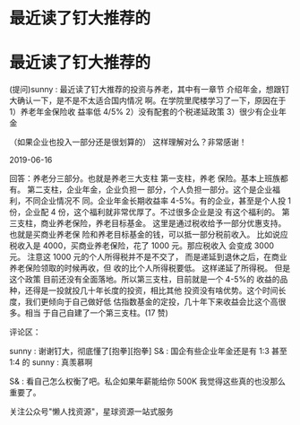 # 最近读了钉大推荐的

# 最近读了钉大推荐的

(提问)sunny : 最近读了钉大推荐的投资与养老，其中有一章节 介绍年金，想跟钉大确认一下，是不是不太适合国内情况 啊。在学院里爬楼学习了一下，原因在于 1）养老年金保险收 益率低 4/5% 2）没有配套的个税递延政策 3）很少有企业年金

（如果企业也投入一部分还是很划算的） 这样理解对么？非常感谢！

2019-06-16

回答：养老分三部分。也就是养老三大支柱 第一支柱，养老 保险。基本上班族都有。 第二支柱，企业年金，企业负担一 部分，个人负担一部分。这个是企业福利，不同企业情况不 同。企业年金长期收益率 4-5%。有的企业，甚至是个人投 1 份，企业配 4 份，这个福利就非常优厚了。不过很多企业是没 有这个福利的。 第三支柱，商业养老保险，养老目标基金。 这里是通过税收给予一部分优惠支持。 也就是买商业养老保 险和养老目标基金的钱，可以抵一部分税前收入。 比如说应 税收入是 4000，买商业养老保险，花了 1000 元。那应税收入 会变成 3000 元。 注意这 1000 元的个人所得税并不是不交了， 而是递延到退休之后，在商业养老保险领取的时候再收，但 收的比个人所得税要低。 这样递延了所得税。 但是这个政策 目前还没有全面落地。所以第三支柱，目前就是一个 4-5%的 收益的品种，还得是一投就投几十年长度的投资，相比其他 投资没有啥优势。这个时间长度，我们更倾向于自己做好低 估指数基金的定投，几十年下来收益会比这个高很多。相当 于自己自建了一个第三支柱。(17 赞)

评论区：

sunny : 谢谢钉大，彻底懂了[抱拳][抱拳] S& : 国企有些企业年金还是有 1:3 甚至 1:4 的 sunny : 真羡慕啊

S& : 看自己怎么权衡了吧。私企如果年薪能给你 500K 我觉得这些真的也没那么重要了。

关注公众号"懒人找资源"，星球资源一站式服务